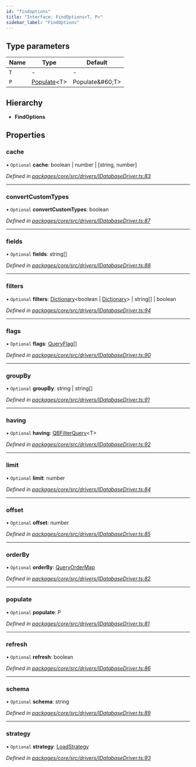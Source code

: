 ```yaml
---
id: "findoptions"
title: "Interface: FindOptions<T, P>"
sidebar_label: "FindOptions"
---
```


## Type parameters

Name | Type | Default |
------ | ------ | ------ |
`T` | - | - |
`P` | [Populate](../globals.md#populate)&#60;T> | Populate\&#60;T> |

## Hierarchy

* **FindOptions**

## Properties

### cache

• `Optional` **cache**: boolean \| number \| [string, number]

*Defined in [packages/core/src/drivers/IDatabaseDriver.ts:83](https://github.com/mikro-orm/mikro-orm/blob/d945b8a11/packages/core/src/drivers/IDatabaseDriver.ts#L83)*

___

### convertCustomTypes

• `Optional` **convertCustomTypes**: boolean

*Defined in [packages/core/src/drivers/IDatabaseDriver.ts:87](https://github.com/mikro-orm/mikro-orm/blob/d945b8a11/packages/core/src/drivers/IDatabaseDriver.ts#L87)*

___

### fields

• `Optional` **fields**: string[]

*Defined in [packages/core/src/drivers/IDatabaseDriver.ts:88](https://github.com/mikro-orm/mikro-orm/blob/d945b8a11/packages/core/src/drivers/IDatabaseDriver.ts#L88)*

___

### filters

• `Optional` **filters**: [Dictionary](../globals.md#dictionary)&#60;boolean \| [Dictionary](../globals.md#dictionary)> \| string[] \| boolean

*Defined in [packages/core/src/drivers/IDatabaseDriver.ts:94](https://github.com/mikro-orm/mikro-orm/blob/d945b8a11/packages/core/src/drivers/IDatabaseDriver.ts#L94)*

___

### flags

• `Optional` **flags**: [QueryFlag](../enums/queryflag.md)[]

*Defined in [packages/core/src/drivers/IDatabaseDriver.ts:90](https://github.com/mikro-orm/mikro-orm/blob/d945b8a11/packages/core/src/drivers/IDatabaseDriver.ts#L90)*

___

### groupBy

• `Optional` **groupBy**: string \| string[]

*Defined in [packages/core/src/drivers/IDatabaseDriver.ts:91](https://github.com/mikro-orm/mikro-orm/blob/d945b8a11/packages/core/src/drivers/IDatabaseDriver.ts#L91)*

___

### having

• `Optional` **having**: [QBFilterQuery](../globals.md#qbfilterquery)&#60;T>

*Defined in [packages/core/src/drivers/IDatabaseDriver.ts:92](https://github.com/mikro-orm/mikro-orm/blob/d945b8a11/packages/core/src/drivers/IDatabaseDriver.ts#L92)*

___

### limit

• `Optional` **limit**: number

*Defined in [packages/core/src/drivers/IDatabaseDriver.ts:84](https://github.com/mikro-orm/mikro-orm/blob/d945b8a11/packages/core/src/drivers/IDatabaseDriver.ts#L84)*

___

### offset

• `Optional` **offset**: number

*Defined in [packages/core/src/drivers/IDatabaseDriver.ts:85](https://github.com/mikro-orm/mikro-orm/blob/d945b8a11/packages/core/src/drivers/IDatabaseDriver.ts#L85)*

___

### orderBy

• `Optional` **orderBy**: [QueryOrderMap](queryordermap.md)

*Defined in [packages/core/src/drivers/IDatabaseDriver.ts:82](https://github.com/mikro-orm/mikro-orm/blob/d945b8a11/packages/core/src/drivers/IDatabaseDriver.ts#L82)*

___

### populate

• `Optional` **populate**: P

*Defined in [packages/core/src/drivers/IDatabaseDriver.ts:81](https://github.com/mikro-orm/mikro-orm/blob/d945b8a11/packages/core/src/drivers/IDatabaseDriver.ts#L81)*

___

### refresh

• `Optional` **refresh**: boolean

*Defined in [packages/core/src/drivers/IDatabaseDriver.ts:86](https://github.com/mikro-orm/mikro-orm/blob/d945b8a11/packages/core/src/drivers/IDatabaseDriver.ts#L86)*

___

### schema

• `Optional` **schema**: string

*Defined in [packages/core/src/drivers/IDatabaseDriver.ts:89](https://github.com/mikro-orm/mikro-orm/blob/d945b8a11/packages/core/src/drivers/IDatabaseDriver.ts#L89)*

___

### strategy

• `Optional` **strategy**: [LoadStrategy](../enums/loadstrategy.md)

*Defined in [packages/core/src/drivers/IDatabaseDriver.ts:93](https://github.com/mikro-orm/mikro-orm/blob/d945b8a11/packages/core/src/drivers/IDatabaseDriver.ts#L93)*
